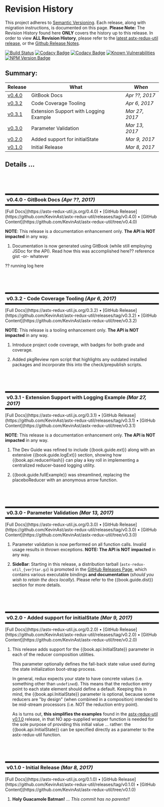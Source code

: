 # Revision History

This project adheres to [Semantic Versioning](http://semver.org/).
Each release, along with migration instructions, is documented on this
page. **Please Note:** The Revision History found here **ONLY** covers
the history up to this release.  In order to view **ALL Revision
History**, please refer to the [latest astx-redux-util
release](https://astx-redux-util.js.org), or the [Github Release
Notes](https://github.com/KevinAst/astx-redux-util/releases).

<!--- Badges for CI Builds ---> 
[![Build Status](https://travis-ci.org/KevinAst/astx-redux-util.svg?branch=master)](https://travis-ci.org/KevinAst/astx-redux-util)
[![Codacy Badge](https://api.codacy.com/project/badge/Grade/b7e9e537a56e41a692aef023fd15d9ca)](https://www.codacy.com/app/KevinAst/astx-redux-util?utm_source=github.com&amp;utm_medium=referral&amp;utm_content=KevinAst/astx-redux-util&amp;utm_campaign=Badge_Grade)
[![Codacy Badge](https://api.codacy.com/project/badge/Coverage/b7e9e537a56e41a692aef023fd15d9ca)](https://www.codacy.com/app/KevinAst/astx-redux-util?utm_source=github.com&amp;utm_medium=referral&amp;utm_content=KevinAst/astx-redux-util&amp;utm_campaign=Badge_Coverage)
[![Known Vulnerabilities](https://snyk.io/test/github/kevinast/astx-redux-util/badge.svg)](https://snyk.io/test/github/kevinast/astx-redux-util)
[![NPM Version Badge](https://img.shields.io/npm/v/astx-redux-util.svg)](https://www.npmjs.com/package/astx-redux-util)

<!-- ONLY activated when there are MULTIPLE versions -->
## Summary:

Release           | What                                   | *When*
------------------|----------------------------------------|------------------
[v0.4.0](#v0_4_0) | GitBook Docs                           | *Apr ??, 2017*
[v0.3.2](#v0_3_2) | Code Coverage Tooling                  | *Apr 6, 2017*
[v0.3.1](#v0_3_1) | Extension Support with Logging Example | *Mar 27, 2017*
[v0.3.0](#v0_3_0) | Parameter Validation                   | *Mar 13, 2017*
[v0.2.0](#v0_2_0) | Added support for initialState         | *Mar 9, 2017*
[v0.1.0](#v0_1_0) | Initial Release                        | *Mar 8, 2017*




## Details ...



<!-- ************************************************************* -->
<br/><br/><br/>
<h3 id="v0_4_0" style="margin: 10px 0px; border-width: 5px 0px; padding: 5px; border-style: solid;">
  v0.4.0 - GitBook Docs <i>(Apr ??, 2017)</i>
</h3>
[Full Docs](https://astx-redux-util.js.org/0.4.0)
&bull;
[GitHub Release](https://github.com/KevinAst/astx-redux-util/releases/tag/v0.4.0)
&bull;
[GitHub Content](https://github.com/KevinAst/astx-redux-util/tree/v0.4.0)

**NOTE**: This release is a documentation enhancement only. **The API
  is NOT impacted** in any way.

1. Documentation is now generated using GitBook (while still employing
   JSDoc for the API).  Read how this was accomplished here??
   reference gist -or- whatever

?? running log here







<!-- ************************************************************* -->
<br/><br/><br/>
<h3 id="v0_3_2" style="margin: 10px 0px; border-width: 5px 0px; padding: 5px; border-style: solid;">
  v0.3.2 - Code Coverage Tooling <i>(Apr 6, 2017)</i>
</h3>
[Full Docs](https://astx-redux-util.js.org/0.3.2)
&bull;
[GitHub Release](https://github.com/KevinAst/astx-redux-util/releases/tag/v0.3.2)
&bull;
[GitHub Content](https://github.com/KevinAst/astx-redux-util/tree/v0.3.2)

**NOTE**: This release is a tooling enhancement only. **The API is NOT
  impacted** in any way.

1. Introduce project code coverage, with badges for both grade and coverage.

1. Added pkgReview npm script that highlights any outdated installed packages and
   incorporate this into the check/prepublish scripts.





<!-- ************************************************************* -->
<br/><br/><br/>
<h3 id="v0_3_1" style="margin: 10px 0px; border-width: 5px 0px; padding: 5px; border-style: solid;">
  v0.3.1 - Extension Support with Logging Example <i>(Mar 27, 2017)</i>
</h3>
[Full Docs](https://astx-redux-util.js.org/0.3.1)
&bull;
[GitHub Release](https://github.com/KevinAst/astx-redux-util/releases/tag/v0.3.1)
&bull;
[GitHub Content](https://github.com/KevinAst/astx-redux-util/tree/v0.3.1)

**NOTE**: This release is a documentation enhancement only. **The API
          is NOT impacted** in any way.

1. The Dev Guide was refined to include {{book.guide.ext}} along with
   an extensive {{book.guide.logExt}} section, showing how
   {{book.api.reducerHash}} can play a key roll in implementing a
   centralized reducer-based logging utility.

1. {{book.guide.fullExample}} was streamlined, replacing the
   placeboReducer with an anonymous arrow function.



<!-- ************************************************************* -->
<br/><br/><br/>
<h3 id="v0_3_0" style="margin: 10px 0px; border-width: 5px 0px; padding: 5px; border-style: solid;">
  v0.3.0 - Parameter Validation <i>(Mar 13, 2017)</i>
</h3>
[Full Docs](https://astx-redux-util.js.org/0.3.0)
&bull;
[GitHub Release](https://github.com/KevinAst/astx-redux-util/releases/tag/v0.3.0)
&bull;
[GitHub Content](https://github.com/KevinAst/astx-redux-util/tree/v0.3.0)

1. Parameter validation is now performed on all function calls.  Invalid
   usage results in thrown exceptions.  **NOTE: The API is NOT impacted** in any way.

1. **SideBar**: Starting in this release, a distribution tarball
   (`astx-redux-util_{ver}tar.gz`) is promoted in the [GitHub Releases
   Page](https://github.com/KevinAst/astx-redux-util/releases), which
   contains various executable bindings **and documentation** (*should
   you wish to retain the docs locally*).  Please refer to the
   {{book.guide.dist}} section for more details.




<!-- ************************************************************* -->
<br/><br/><br/>
<h3 id="v0_2_0" style="margin: 10px 0px; border-width: 5px 0px; padding: 5px; border-style: solid;">
  v0.2.0 - Added support for initialState <i>(Mar 9, 2017)</i>
</h3>
[Full Docs](https://astx-redux-util.js.org/0.2.0)
&bull;
[GitHub Release](https://github.com/KevinAst/astx-redux-util/releases/tag/v0.2.0)
&bull;
[GitHub Content](https://github.com/KevinAst/astx-redux-util/tree/v0.2.0)

1. This release adds support for the {{book.api.InitialState}}
   parameter in each of the reducer composition utilities.

   This parameter optionally defines the fall-back state value used
   during the state initialization boot-strap process.

   In general, redux expects your state to have concrete values
   (i.e. something other than `undefined`).  This means that the
   reduction entry point to each state element should define a default.
   Keeping this in mind, the {{book.api.InitialState}} parameter is optional,
   because some reducers are "by design" (when combined in a composition)
   intended to be mid-stream processors (i.e. NOT the reduction entry
   point).

   As is turns out, **this simplifies the examples** found in the
   [astx-redux-util v0.1.0](https://astx-redux-util.js.org/0.1.0)
   release, in that NO app-supplied wrapper function is needed for the
   sole purpose of providing this initial value ... rather: the
   {{book.api.InitialState}} can be specified directly as a parameter
   to the astx-redux-util function.


<!-- ************************************************************* -->
<br/><br/><br/>
<h3 id="v0_1_0" style="margin: 10px 0px; border-width: 5px 0px; padding: 5px; border-style: solid;">
  v0.1.0 - Initial Release <i>(Mar 8, 2017)</i>
</h3>
[Full Docs](https://astx-redux-util.js.org/0.1.0)
&bull;
[GitHub Release](https://github.com/KevinAst/astx-redux-util/releases/tag/v0.1.0)
&bull;
[GitHub Content](https://github.com/KevinAst/astx-redux-util/tree/v0.1.0)

1. **Holy Guacamole Batman!** ... *This commit has no parents!!*
